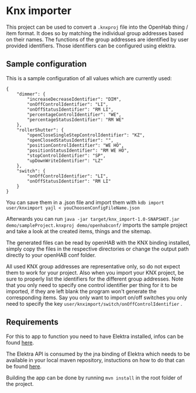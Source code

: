 # Knx importer

This project can be used to convert a `.knxproj` file into the OpenHab thing / item format.
It does so by matching the individual group addresses based on their names.
The functions of the group addresses are identified by user provided identifiers.
Those identifiers can be configured using elektra.

## Sample configuration

This is a sample configuration of all values which are currently used:

```
{
    "dimmer": {
        "increaseDecreaseIdentifier": "DIM",
        "onOffControlIdentifier": "LI",
        "onOffStatusIdentifier": "RM LI",
        "percentageControlIdentifier": "WE",
        "percentageStatusIdentifier": "RM WE"
    },
    "rollerShutter": {
        "openCloseSingleStepControlIdentifier": "KZ",
        "openClosedStatusIdentifier": "",
        "positionControlIdentifier": "WE HÖ",
        "positionStatusIdentifier": "RM WE HÖ",
        "stopControlIdentifier": "SP",
        "upDownWriteIdentifier": "LZ"
    },
    "switch": {
        "onOffControlIdentifier": "LI",
        "onOffStatusIdentifier": "RM LI"
    }
}
```

You can save them in a .json file and import them with `kdb import user/knximport yajl < youChoosenConfigFileName.json`

Afterwards you can run `java -jar target/knx_import-1.0-SNAPSHOT.jar demo/sampleProject.knxproj demo/openhabconf/` imports the sample project and take a look at the created items, things and the sitemap.

The generated files can be read by openHAB with the KNX binding installed, simply copy the files in the respective directories or change the output path directly to your openHAB conf folder.

All used KNX group addresses are representative only, so do not expect them to work for your project. Also when you import your KNX project, be sure to properly list the identifiers for the different group addresses. Note that you only need to specify one control identifier per thing for it to be imported, if they are left blank the program won't generate the corresponding items. Say you only want to import on/off switches you only need to specify the key `user/knximport/switch/onOffControlIdentifier` .

## Requirements

For this to app to function you need to have Elektra installed, infos can be found [here](https://www.libelektra.org/docgettingstarted/installation).

The Elektra API is consumed by the jna binding of Elektra which needs to be available in your local maven repository, instuctions on how to do that can be found [here](https://www.libelektra.org/bindings/jna).

Building the app can be done by running `mvn install` in the root folder of the project.
